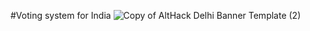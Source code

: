 #Voting system for India
![Copy of AltHack Delhi Banner Template (2)](https://github.com/volantxs/ibc_altHack/assets/107403942/f43d04e2-07c9-4231-b9cb-b33e42a557a7)
